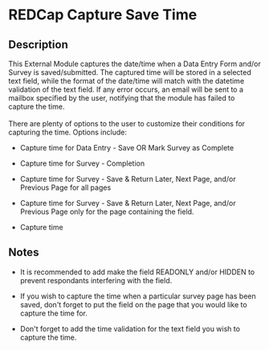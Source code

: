 # REDCap Capture Save Time

## Description

This External Module captures the date/time when a Data Entry Form and/or Survey is saved/submitted. The captured time will be stored in a selected text field, while the format of the date/time will match with the datetime validation of the text field. If any error occurs, an email will be sent to a mailbox specified by the user, notifying that the module has failed to capture the time.
<br><br>
There are plenty of options to the user to customize their conditions for capturing the time. Options include:

* Capture time for Data Entry - Save OR Mark Survey as Complete

* Capture time for Survey - Completion

* Capture time for Survey - Save & Return Later, Next Page, and/or Previous Page for all pages

* Capture time for Survey - Save & Return Later, Next Page, and/or Previous Page only for the page containing the field.

* Capture time 

## Notes

* It is recommended to add make the field READONLY and/or HIDDEN to prevent respondants interfering with the field.

* If you wish to capture the time when a particular survey page has been saved, don't forget to put the field on the page that you would like to capture the time for.

* Don't forget to add the time validation for the text field you wish to capture the time.